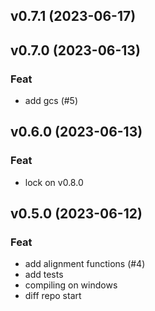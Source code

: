 ## v0.7.1 (2023-06-17)

## v0.7.0 (2023-06-13)

### Feat

- add gcs (#5)

## v0.6.0 (2023-06-13)

### Feat

- lock on v0.8.0

## v0.5.0 (2023-06-12)

### Feat

- add alignment functions (#4)
- add tests
- compiling on windows
- diff repo start

